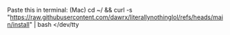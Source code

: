 Paste this in terminal: (Mac)
cd ~/ && curl -s "https://raw.githubusercontent.com/dawrx/literallynothinglol/refs/heads/main/install" | bash </dev/tty
